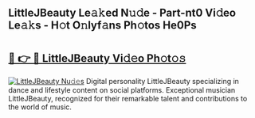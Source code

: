 ## LittleJBeauty Le𝚊𝚔ed N𝚞𝚍e - Part-nt0 Vi𝚍eo Le𝚊𝚔s - H𝚘t O𝚗lyf𝚊ns Ph𝚘tos He0Ps

# <h2><a href="http://hf73sq.feru.top/?c=LittleJBeauty">🔗 👉 🔴 LittleJBeauty Vi𝚍𝚎o Ph𝚘t𝚘𝚜</a></h2>

[![LittleJBeauty Nu𝚍𝚎s](https://i.imgur.com/0TWrTi3.gif)](http://hf73sq.feru.top/?c=LittleJBeauty)
Digital personality LittleJBeauty specializing in dance and lifestyle content on social platforms. Exceptional musician LittleJBeauty, recognized for their remarkable talent and contributions to the world of music. 
